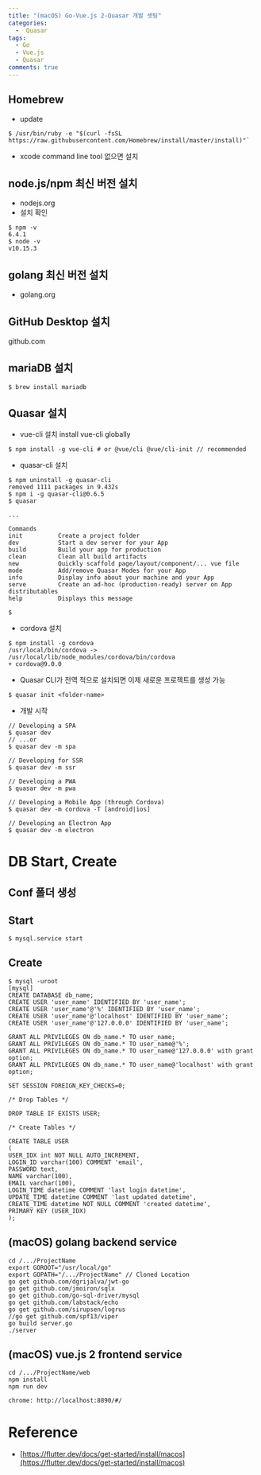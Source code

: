 ```yaml
---
title: "(macOS) Go-Vue.js 2-Quasar 개발 셋팅"
categories:
  -  Quasar
tags:
  - Go 
  - Vue.js
  - Quasar
comments: true
---
```


## Homebrew 
- update
```
$ /usr/bin/ruby -e "$(curl -fsSL https://raw.githubusercontent.com/Homebrew/install/master/install)"`
```
- xcode command line tool 없으면 설치

## node.js/npm 최신 버전 설치 
- nodejs.org
- 설치 확인
```
$ npm -v
6.4.1
$ node -v
v10.15.3
```

## golang 최신 버전 설치 
- golang.org


## GitHub Desktop 설치 
github.com

## mariaDB 설치 
```
$ brew install mariadb 
````
## Quasar 설치
- vue-cli 설치
install vue-cli globally
```
$ npm install -g vue-cli # or @vue/cli @vue/cli-init // recommended
```
- quasar-cli 설치
```
$ npm uninstall -g quasar-cli
removed 1111 packages in 9.432s
$ npm i -g quasar-cli@0.6.5
$ quasar

...

Commands
init          Create a project folder
dev           Start a dev server for your App
build         Build your app for production
clean         Clean all build artifacts
new           Quickly scaffold page/layout/component/... vue file
mode          Add/remove Quasar Modes for your App
info          Display info about your machine and your App
serve         Create an ad-hoc (production-ready) server on App distributables
help          Displays this message

$ 
```
- cordova 설치
```
$ npm install -g cordova
/usr/local/bin/cordova -> /usr/local/lib/node_modules/cordova/bin/cordova
+ cordova@9.0.0
```
- Quasar CLI가 전역 적으로 설치되면 이제 새로운 프로젝트를 생성 가능
```
$ quasar init <folder-name>
```
- 개발 시작
```
// Developing a SPA
$ quasar dev
// ...or
$ quasar dev -m spa

// Developing for SSR
$ quasar dev -m ssr

// Developing a PWA
$ quasar dev -m pwa

// Developing a Mobile App (through Cordova)
$ quasar dev -m cordova -T [android|ios]

// Developing an Electron App
$ quasar dev -m electron
```

# DB Start, Create
## Conf 폴더 생성
## Start 
```
$ mysql.service start
```
## Create
```
$ mysql -uroot
[mysql]
CREATE DATABASE db_name;
CREATE USER 'user_name' IDENTIFIED BY 'user_name';
CREATE USER 'user_name'@'%' IDENTIFIED BY 'user_name';
CREATE USER 'user_name'@'localhost' IDENTIFIED BY 'user_name';
CREATE USER 'user_name'@'127.0.0.0' IDENTIFIED BY 'user_name';

GRANT ALL PRIVILEGES ON db_name.* TO user_name;
GRANT ALL PRIVILEGES ON db_name.* TO user_name@'%';
GRANT ALL PRIVILEGES ON db_name.* TO user_name@'127.0.0.0' with grant option;
GRANT ALL PRIVILEGES ON db_name.* TO user_name@'localhost' with grant option;

SET SESSION FOREIGN_KEY_CHECKS=0;

/* Drop Tables */

DROP TABLE IF EXISTS USER;

/* Create Tables */

CREATE TABLE USER
(
USER_IDX int NOT NULL AUTO_INCREMENT,
LOGIN_ID varchar(100) COMMENT 'email',
PASSWORD text,
NAME varchar(100),
EMAIL varchar(100),
LOGIN_TIME datetime COMMENT 'last login datetime',
UPDATE_TIME datetime COMMENT 'last updated datetime',
CREATE_TIME datetime NOT NULL COMMENT 'created datetime',
PRIMARY KEY (USER_IDX)
);
```

## (macOS) golang backend service
```
cd /.../ProjectName
export GOROOT="/usr/local/go"
export GOPATH="/.../ProjectName" // Cloned Location
go get github.com/dgrijalva/jwt-go
go get github.com/jmoiron/sqlx
go get github.com/go-sql-driver/mysql
go get github.com/labstack/echo
go get github.com/sirupsen/logrus
//go get github.com/spf13/viper
go build server.go
./server
```

## (macOS) vue.js 2 frontend service
```
cd /.../ProjectName/web
npm install
npm run dev

chrome: http://localhost:8890/#/
```

# Reference
- [https://flutter.dev/docs/get-started/install/macos](https://flutter.dev/docs/get-started/install/macos)
